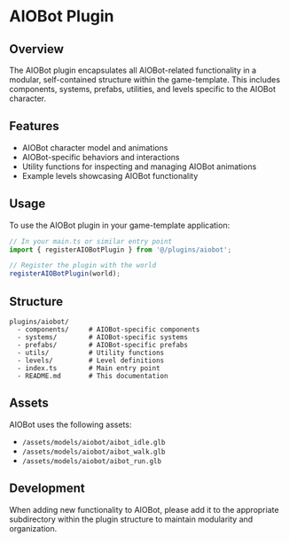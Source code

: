# AIOBot Plugin

## Overview

The AIOBot plugin encapsulates all AIOBot-related functionality in a modular, self-contained structure within the game-template. This includes components, systems, prefabs, utilities, and levels specific to the AIOBot character.

## Features

- AIOBot character model and animations
- AIOBot-specific behaviors and interactions
- Utility functions for inspecting and managing AIOBot animations
- Example levels showcasing AIOBot functionality

## Usage

To use the AIOBot plugin in your game-template application:

```typescript
// In your main.ts or similar entry point
import { registerAIOBotPlugin } from '@/plugins/aiobot';

// Register the plugin with the world
registerAIOBotPlugin(world);
```

## Structure

```
plugins/aiobot/
  - components/     # AIOBot-specific components
  - systems/        # AIOBot-specific systems
  - prefabs/        # AIOBot-specific prefabs
  - utils/          # Utility functions
  - levels/         # Level definitions
  - index.ts        # Main entry point
  - README.md       # This documentation
```

## Assets

AIOBot uses the following assets:

- `/assets/models/aiobot/aibot_idle.glb`
- `/assets/models/aiobot/aibot_walk.glb`
- `/assets/models/aiobot/aibot_run.glb`

## Development

When adding new functionality to AIOBot, please add it to the appropriate subdirectory within the plugin structure to maintain modularity and organization.
